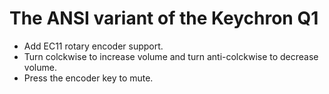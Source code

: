 # The ANSI variant of the Keychron Q1

- Add EC11 rotary encoder support.
- Turn colckwise to increase volume and turn anti-colckwise to decrease volume.
- Press the encoder key to mute.
